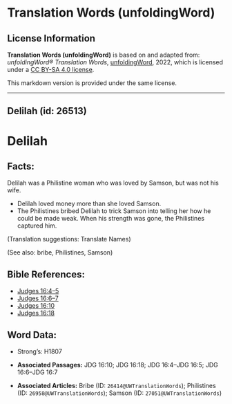 # Translation Words (unfoldingWord)

## License Information

**Translation Words (unfoldingWord)** is based on and adapted from: _unfoldingWord® Translation Words_, [unfoldingWord](https://unfoldingword.org/utw), 2022, which is licensed under a [CC BY-SA 4.0 license](https://creativecommons.org/licenses/by-sa/4.0/legalcode.en).

This markdown version is provided under the same license.



--------------------------------

## Delilah (id: 26513)

Delilah
=======

Facts:
------

Delilah was a Philistine woman who was loved by Samson, but was not his wife.

* Delilah loved money more than she loved Samson.
* The Philistines bribed Delilah to trick Samson into telling her how he could be made weak. When his strength was gone, the Philistines captured him.

(Translation suggestions: Translate Names)

(See also: bribe, Philistines, Samson)

Bible References:
-----------------

* [Judges 16:4–5](https://ref.ly/Judg16:4-Judg16:5)
* [Judges 16:6–7](https://ref.ly/Judg16:6-Judg16:7)
* [Judges 16:10](https://ref.ly/Judg16:10)
* [Judges 16:18](https://ref.ly/Judg16:18)

Word Data:
----------

* Strong’s: H1807

* **Associated Passages:** JDG 16:10; JDG 16:18; JDG 16:4–JDG 16:5; JDG 16:6–JDG 16:7
* **Associated Articles:** Bribe (ID: `26414@UWTranslationWords`); Philistines (ID: `26958@UWTranslationWords`); Samson (ID: `27051@UWTranslationWords`)

